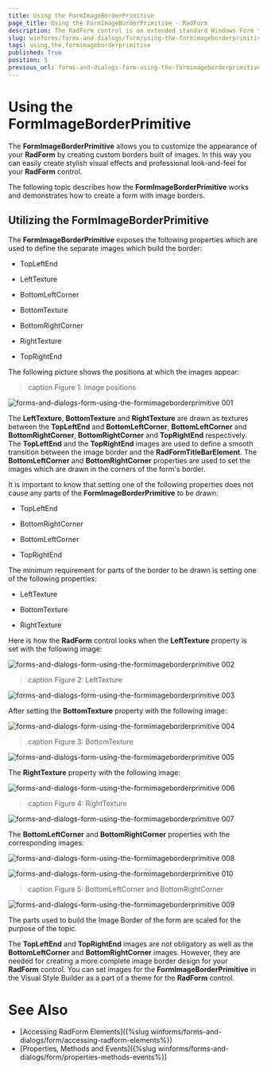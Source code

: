 ```yaml
---
title: Using the FormImageBorderPrimitive
page_title: Using the FormImageBorderPrimitive - RadForm
description: The RadForm control is an extended standard Windows Form that fully supports the Telerik Presentation Framework (TPF) and the Telerik's theming mechanism.
slug: winforms/forms-and-dialogs/form/using-the-formimageborderprimitive
tags: using,the,formimageborderprimitive
published: True
position: 5
previous_url: forms-and-dialogs-form-using-the-formimageborderprimitive
---
```


# Using the FormImageBorderPrimitive

The __FormImageBorderPrimitive__ allows you to customize the appearance of your __RadForm__ by creating custom borders built of images. In this way you can easily create stylish visual effects and professional look-and-feel for your __RadForm__ control.

The following topic describes how the __FormImageBorderPrimitive__ works and demonstrates how to create a form with image borders.

## Utilizing the FormImageBorderPrimitive

The __FormImageBorderPrimitive__ exposes the following properties which are used to define the separate images which build the border:

* TopLeftEnd

* LeftTexture

* BottomLeftCorner

* BottomTexture

* BottomRightCorner

* RightTexture

* TopRightEnd

The following picture shows the positions at which the images appear:

>caption Figure 1: Image positions

![forms-and-dialogs-form-using-the-formimageborderprimitive 001](images/forms-and-dialogs-form-using-the-formimageborderprimitive001.png)

The __LeftTexture__, __BottomTexture__ and __RightTexture__ are drawn as textures between the __TopLeftEnd__ and __BottomLeftCorner__, __BottomLeftCorner__ and __BottomRightCorner__, __BottomRightCorner__ and __TopRightEnd__ respectively. The __TopLeftEnd__ and the __TopRightEnd__ images are used to define a smooth transition between the image border and the __RadFormTitleBarElement__. The __BottomLeftCorner__ and __BottomRightCorner__ properties are used to set the images which are drawn in the corners of the form's border.

It is important to know that setting one of the following properties does not cause any parts of the __FormImageBorderPrimitive__ to be drawn:

* TopLeftEnd

* BottomRightCorner

* BottomLeftCorner

* TopRightEnd

The minimum requirement for parts of the border to be drawn is setting one of the following properties:

* LeftTexture

* BottomTexture

* RightTexture


Here is how the __RadForm__ control looks when the __LeftTexture__ property is set with the following image:

![forms-and-dialogs-form-using-the-formimageborderprimitive 002](images/forms-and-dialogs-form-using-the-formimageborderprimitive002.bmp)

>caption Figure 2: LeftTexture

![forms-and-dialogs-form-using-the-formimageborderprimitive 003](images/forms-and-dialogs-form-using-the-formimageborderprimitive003.png)

After setting the __BottomTexture__ property with the following image:

![forms-and-dialogs-form-using-the-formimageborderprimitive 004](images/forms-and-dialogs-form-using-the-formimageborderprimitive004.bmp)

>caption Figure 3: BottomTexture

![forms-and-dialogs-form-using-the-formimageborderprimitive 005](images/forms-and-dialogs-form-using-the-formimageborderprimitive005.png)

The __RightTexture__ property with the following image:

![forms-and-dialogs-form-using-the-formimageborderprimitive 006](images/forms-and-dialogs-form-using-the-formimageborderprimitive006.bmp)

>caption Figure 4: RightTexture

![forms-and-dialogs-form-using-the-formimageborderprimitive 007](images/forms-and-dialogs-form-using-the-formimageborderprimitive007.png)

The __BottomLeftCorner__ and __BottomRightCorner__ properties with the corresponding images:

![forms-and-dialogs-form-using-the-formimageborderprimitive 008](images/forms-and-dialogs-form-using-the-formimageborderprimitive008.bmp)

![forms-and-dialogs-form-using-the-formimageborderprimitive 010](images/forms-and-dialogs-form-using-the-formimageborderprimitive010.bmp)

>caption Figure 5: BottomLeftCorner and BottomRightCorner

![forms-and-dialogs-form-using-the-formimageborderprimitive 009](images/forms-and-dialogs-form-using-the-formimageborderprimitive009.png)

The parts used to build the Image Border of the form are scaled for the purpose of the topic.

The __TopLeftEnd__ and __TopRightEnd__ images are not obligatory as well as the __BottomLeftCorner__ and __BottomRightCorner__ images. However, they are needed for creating a more complete image border design for your __RadForm__ control. You can set images for the __FormImageBorderPrimitive__ in the Visual Style Builder as a part of a theme for the __RadForm__ control.

# See Also 

* [Accessing RadForm Elements]({%slug winforms/forms-and-dialogs/form/accessing-radform-elements%})
* [Properties, Methods and Events]({%slug winforms/forms-and-dialogs/form/properties-methods-events%})
